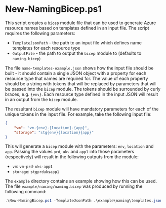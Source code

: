 # New-NamingBicep.ps1

This script creates a `bicep` module file that can be used to generate Azure resource names based on templates defined in an input file.  The script requires the following parameters:

- `TemplateJsonPath` - the path to an input file which defines name templates for each resource type
- `OutputFile` - the path to output the `bicep` module to (defaults to `naming.bicep`)

The file `name-templates-example.json` shows how the input file should be built - it should contain a single JSON object with a property for each resource type that names are required for.  The value of each property should be a string with tokens that will be replaced by parameters that will be passed into the `bicep` module.  The tokens should be surrounded by curly braces, e.g. `{env}`.  Each resource type defined in the input JSON will result in an output from the `bicep` module.

The resultant `bicep` module will have mandatory parameters for each of the unique tokens in the input file.  For example, take the following input file:

```json
{
    "vm": "vm-{env}-{location}-{app}",
    "storage": "stg{env}{location}{app}"
}
```

This will generate a `bicep` module with the parameters: `env`, `location` and `app`.  Passing the values `prd`, `uks` and `app1` into those parameters (respectively) will result in the following outputs from the module:

- `vm`: `vm-prd-uks-app1`
- `storage`: `stgprduksapp1`

The `example` directory contains an example showing how this can be used.  The file `example/naming/naming.bicep` was produced by running the following command:

```powershell
.\New-NamingBicep.ps1 -TemplateJsonPath .\example\naming\templates.json -OutputFile .\example\naming\naming.bicep
```

